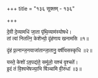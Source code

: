 +++
title = "१३६ सूक्तम् - १३६"

+++

दे॒वी दे॒व्यामधि॑ जा॒ता पृ॑थि॒व्याम॑स्योषधे।  
तां त्वा॑ नितत्नि॒ केशे॑भ्यो॒ दृंह॑णाय खनामसि ॥१॥

दृंह॑ प्र॒त्नान्ज॒नयाजा॑तान्जा॒तानु॒ वर्षी॑यसस्कृधि ॥२॥

यस्ते॒ केशो॑ ऽव॒पद्य॑ते॒ समू॑लो॒ यश्च॑ वृ॒श्चते॑।  
इ॒दं तं वि॒श्वभे॑षज्या॒भि षि॑ञ्चामि वी॒रुधा॑ ॥३॥
